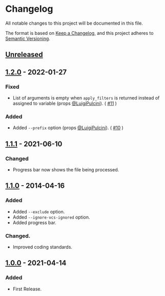 # Changelog
All notable changes to this project will be documented in this file.

The format is based on [Keep a Changelog](https://keepachangelog.com/en/1.0.0/),
and this project adheres to [Semantic Versioning](https://semver.org/spec/v2.0.0.html).

## [Unreleased]

## [1.2.0] - 2022-01-27
### Fixed
- List of arguments is empty when `apply_filters` is returned instead of assigned to variable (props [@LuigiPulcini](https://github.com/LuigiPulcini)). ( [#11](https://github.com/pronamic/wp-documentor/issues/11) )

### Added
- Added `--prefix` option (props [@LuigiPulcini](https://github.com/LuigiPulcini)). ( [#10](https://github.com/pronamic/wp-documentor/pull/10) )

## [1.1.1] - 2021-06-10
### Changed
- Progress bar now shows the file being processed.

## [1.1.0] - 2014-04-16
### Added
- Added `--exclude` option.
- Added `--ignore-vcs-ignored` option.
- Added progress bar.

### Changed.
- Improved coding standards.

## [1.0.0] - 2021-04-14
### Added
- First Release.

[Unreleased]: https://github.com/pronamic/wp-documentor/compare/1.2.0...HEAD
[1.2.0]: https://github.com/pronamic/wp-documentor/compare/1.1.1...1.2.0
[1.1.1]: https://github.com/pronamic/wp-documentor/compare/1.1.0...1.1.1
[1.1.0]: https://github.com/pronamic/wp-documentor/compare/1.0.0...1.1.0
[1.0.0]: https://github.com/pronamic/wp-documentor/releases/tag/1.0.0
